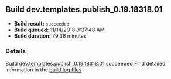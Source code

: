## Build dev.templates.publish_0.19.18318.01
- **Build result:** `succeeded`
- **Build queued:** 11/14/2018 9:37:48 AM
- **Build duration:** 79.36 minutes
### Details
Build [dev.templates.publish_0.19.18318.01](https://winappstudio.visualstudio.com/web/build.aspx?pcguid=a4ef43be-68ce-4195-a619-079b4d9834c2&builduri=vstfs%3a%2f%2f%2fBuild%2fBuild%2f26569) succeeded
Find detailed information in the [build log files](https://uwpctdiags.blob.core.windows.net/buildlogs/dev.templates.publish_0.19.18318.01_logs.zip)
